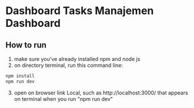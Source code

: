 # Dashboard Tasks Manajemen Dashboard

## How to run

1. make sure you've already installed npm and node js
2. on directory terminal, run this command line:
```bash
npm install
npm run dev
```
3. open on browser link Local, such as http://localhost:3000/ that appears on terminal when you run "npm run dev"

